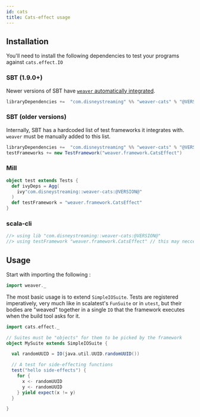 ```yaml
---
id: cats
title: Cats-effect usage
---
```


## Installation

You'll need to install the following dependencies to test your programs against `cats.effect.IO`

### SBT (1.9.0+)

Newer versions of SBT have [`weaver` automatically integrated](https://github.com/sbt/sbt/pull/7263).

```scala
libraryDependencies +=  "com.disneystreaming" %% "weaver-cats" % "@VERSION@" % Test
```

### SBT (older versions)

Internally, SBT has a hardcoded list of test frameworks it integrates with. `weaver` must be manually added to this list.

```scala
libraryDependencies +=  "com.disneystreaming" %% "weaver-cats" % "@VERSION@" % Test
testFrameworks += new TestFramework("weaver.framework.CatsEffect")
```

### Mill
```scala
object test extends Tests {
  def ivyDeps = Agg(
    ivy"com.disneystreaming::weaver-cats:@VERSION@"
  )
  def testFramework = "weaver.framework.CatsEffect"
}
```

### scala-cli
```scala
//> using lib "com.disneystreaming::weaver-cats:@VERSION@"
//> using testFramework "weaver.framework.CatsEffect" // this may neccessary if you have other TestFramework on your dependencies
```

## Usage


Start with importing the following :

```scala mdoc
import weaver._
```

The most basic usage is to extend `SimpleIOSuite`. Tests are registered imperatively, very much like in scalatest's `FunSuite` or in `utest`, but their bodies are "weaved" together in a single `IO` that the framework executes when the build tool asks for it.


```scala mdoc
import cats.effect._

// Suites must be "objects" for them to be picked by the framework
object MySuite extends SimpleIOSuite {

  val randomUUID = IO(java.util.UUID.randomUUID())

  // A test for side-effecting functions
  test("hello side-effects") {
    for {
      x <- randomUUID
      y <- randomUUID
    } yield expect(x != y)
  }

}
```
